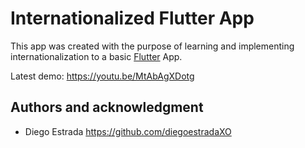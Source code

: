 # Internationalized Flutter App
This app was created with the purpose of learning and implementing internationalization to a basic [Flutter](https://flutter.dev/) App. 

Latest demo: https://youtu.be/MtAbAgXDotg

## Authors and acknowledgment
- Diego Estrada https://github.com/diegoestradaXO
